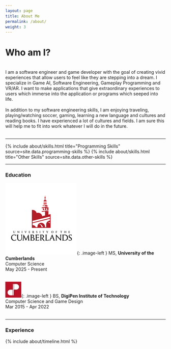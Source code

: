 ```yaml
---
layout: page
title: About Me
permalink: /about/
weight: 3
---
```


<style type="text/css">
.image-left {
	display: block; 
	padding-right: 14px;
	float: left;
}
</style>

# **Who am I?**

<br>
I am a software engineer and game developer with the goal of creating vivid experiences that allow users to feel like they are stepping into a dream. I specialize in Game AI, Software Engineering, Gameplay Programming and VR/AR. I want to make applications that give extraordinary experiences to users which immerse into the application or programs which seeped into life. 
<br>
<br>
In addition to my software engineering skills, I am enjoying traveling, playing/watching soccer, gaming, learning a new language and cultures and reading books. I have experienced a lot of cultures and fields. I am sure this will help me to fit into work whatever I will do in the future.
<br>
<br>

---
<div class="row">
{% include about/skills.html title="Programming Skills" source=site.data.programming-skills %}
{% include about/skills.html title="Other Skills" source=site.data.other-skills %}
</div>

---

### **Education**

![Cumberlands logo](/assets/aboutme/University_of_the_Cumberlands.png){: .image-left }
MS, **University of the Cumberlands**<br>
Computer Science<br>
May 2025 - Present
<br>
<br>

![DigiPen logo](/assets/aboutme/DigiPen_Logo.jpg){: .image-left }
BS, **DigiPen Institute of Technology**<br>
Computer Science and Game Design<br>
Mar 2015 - Apr 2022
<br>
<br>

---

### **Experience**
<div class="row">
{% include about/timeline.html %}
</div>